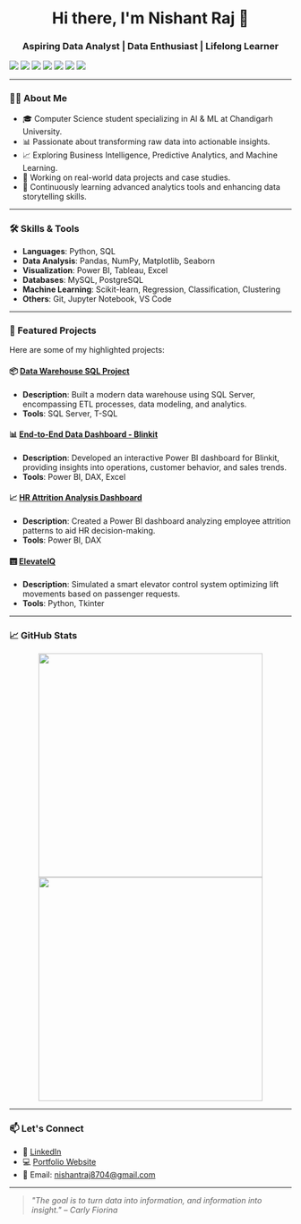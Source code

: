 <h1 align="center">Hi there, I'm Nishant Raj 👋</h1>
<h3 align="center">Aspiring Data Analyst | Data Enthusiast | Lifelong Learner</h3>

<p align="left">
  <img src="https://img.shields.io/badge/Python-3776AB?style=for-the-badge&logo=python&logoColor=white"/>
  <img src="https://img.shields.io/badge/SQL-025E8C?style=for-the-badge&logo=mysql&logoColor=white"/>
  <img src="https://img.shields.io/badge/PowerBI-F2C811?style=for-the-badge&logo=powerbi&logoColor=black"/>
  <img src="https://img.shields.io/badge/Tableau-E97627?style=for-the-badge&logo=tableau&logoColor=white"/>
  <img src="https://img.shields.io/badge/Excel-217346?style=for-the-badge&logo=microsoft-excel&logoColor=white"/>
  <img src="https://img.shields.io/badge/Git-F05032?style=for-the-badge&logo=git&logoColor=white"/>
  <img src="https://img.shields.io/badge/Jupyter-F37626?style=for-the-badge&logo=jupyter&logoColor=white"/>
</p>

---

### 👨‍💻 About Me

- 🎓 Computer Science student specializing in AI & ML at Chandigarh University.
- 📊 Passionate about transforming raw data into actionable insights.
- 📈 Exploring Business Intelligence, Predictive Analytics, and Machine Learning.
- 🚀 Working on real-world data projects and case studies.
- 🧠 Continuously learning advanced analytics tools and enhancing data storytelling skills.

---

### 🛠️ Skills & Tools

- **Languages**: Python, SQL
- **Data Analysis**: Pandas, NumPy, Matplotlib, Seaborn
- **Visualization**: Power BI, Tableau, Excel
- **Databases**: MySQL, PostgreSQL
- **Machine Learning**: Scikit-learn, Regression, Classification, Clustering
- **Others**: Git, Jupyter Notebook, VS Code

---

### 📂 Featured Projects

Here are some of my highlighted projects:

#### 📦 [Data Warehouse SQL Project](https://github.com/Nishant8704/Data-Warehouse-SQL-Project)

- **Description**: Built a modern data warehouse using SQL Server, encompassing ETL processes, data modeling, and analytics.
- **Tools**: SQL Server, T-SQL

#### 📊 [End-to-End Data Dashboard - Blinkit](https://github.com/Nishant8704/End-to-End-Data-Dashboard-Blinkit)

- **Description**: Developed an interactive Power BI dashboard for Blinkit, providing insights into operations, customer behavior, and sales trends.
- **Tools**: Power BI, DAX, Excel

#### 📈 [HR Attrition Analysis Dashboard](https://github.com/Nishant8704/HR-Attrition-Analysis-Dashboard)

- **Description**: Created a Power BI dashboard analyzing employee attrition patterns to aid HR decision-making.
- **Tools**: Power BI, DAX

#### 🛗 [ElevateIQ](https://github.com/Nishant8704/ElevateIQ)

- **Description**: Simulated a smart elevator control system optimizing lift movements based on passenger requests.
- **Tools**: Python, Tkinter

---

### 📈 GitHub Stats

<p align="center">
  <img src="https://github-readme-stats.vercel.app/api?username=Nishant8704&show_icons=true&theme=vue-dark" width="400"/>
  <img src="https://github-readme-stats.vercel.app/api/top-langs/?username=Nishant8704&layout=compact&theme=vue-dark" width="400"/>
</p>

---

### 📫 Let's Connect

- 💼 [LinkedIn](https://www.linkedin.com/in/nishant-raj87/)
- 💻 [Portfolio Website](https://your-portfolio-link.com)
- 📧 Email: nishantraj8704@gmail.com

---

> *"The goal is to turn data into information, and information into insight." – Carly Fiorina*
